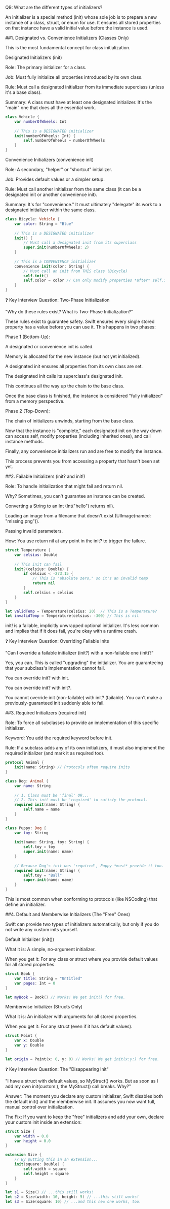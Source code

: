 
Q9: What are the different types of initializers?

An initializer is a special method (init) whose sole job is to prepare a new instance of a class, struct, or enum for use. It ensures all stored properties on that instance have a valid initial value before the instance is used.

##1. Designated vs. Convenience Initializers (Classes Only)

This is the most fundamental concept for class initialization.

Designated Initializers (init)

Role: The primary initializer for a class.

Job: Must fully initialize all properties introduced by its own class.

Rule: Must call a designated initializer from its immediate superclass (unless it's a base class).

Summary: A class must have at least one designated initializer. It's the "main" one that does all the essential work.

```swift
class Vehicle {
    var numberOfWheels: Int
    
    // This is a DESIGNATED initializer
    init(numberOfWheels: Int) {
        self.numberOfWheels = numberOfWheels
    }
}
```

Convenience Initializers (convenience init)

Role: A secondary, "helper" or "shortcut" initializer.

Job: Provides default values or a simpler setup.

Rule: Must call another initializer from the same class (it can be a designated init or another convenience init).

Summary: It's for "convenience." It must ultimately "delegate" its work to a designated initializer within the same class.

```swift
class Bicycle: Vehicle {
    var color: String = "Blue"
    
    // This is a DESIGNATED initializer
    init() {
        // Must call a designated init from its superclass
        super.init(numberOfWheels: 2)
    }
    
    // This is a CONVENIENCE initializer
    convenience init(color: String) {
        // Must call an init from THIS class (Bicycle)
        self.init() 
        self.color = color // Can only modify properties *after* self.init()
    }
}
```

❓ Key Interview Question: Two-Phase Initialization

"Why do these rules exist? What is Two-Phase Initialization?"

These rules exist to guarantee safety. Swift ensures every single stored property has a value before you can use it. This happens in two phases:

Phase 1 (Bottom-Up):

A designated or convenience init is called.

Memory is allocated for the new instance (but not yet initialized).

A designated init ensures all properties from its own class are set.

The designated init calls its superclass's designated init.

This continues all the way up the chain to the base class.

Once the base class is finished, the instance is considered "fully initialized" from a memory perspective.


Phase 2 (Top-Down):

The chain of initializers unwinds, starting from the base class.

Now that the instance is "complete," each designated init on the way down can access self, modify properties (including inherited ones), and call instance methods.

Finally, any convenience initializers run and are free to modify the instance.

This process prevents you from accessing a property that hasn't been set yet.


##2. Failable Initializers (init? and init!)

Role: To handle initialization that might fail and return nil.

Why? Sometimes, you can't guarantee an instance can be created.

Converting a String to an Int (Int("hello") returns nil).

Loading an image from a filename that doesn't exist (UIImage(named: "missing.png")).

Passing invalid parameters.

How: You use return nil at any point in the init? to trigger the failure.

```swift
struct Temperature {
    var celsius: Double
    
    // This init can fail
    init?(celsius: Double) {
        if celsius < -273.15 {
            // This is "absolute zero," so it's an invalid temp
            return nil 
        }
        self.celsius = celsius
    }
}

let validTemp = Temperature(celsius: 20)  // This is a Temperature?
let invalidTemp = Temperature(celsius: -300) // This is nil
```

init! is a failable, implicitly unwrapped optional initializer. It's less common and implies that if it does fail, you're okay with a runtime crash.

❓ Key Interview Question: Overriding Failable Inits

"Can I override a failable initializer (init?) with a non-failable one (init)?"

Yes, you can. This is called "upgrading" the initializer. You are guaranteeing that your subclass's implementation cannot fail.

You can override init? with init.

You can override init? with init?.

You cannot override init (non-failable) with init? (failable). You can't make a previously-guaranteed init suddenly able to fail.


##3. Required Initializers (required init)

Role: To force all subclasses to provide an implementation of this specific initializer.

Keyword: You add the required keyword before init.

Rule: If a subclass adds any of its own initializers, it must also implement the required initializer (and mark it as required too).

```swift
protocol Animal {
    init(name: String) // Protocols often require inits
}

class Dog: Animal {
    var name: String
    
    // 1. Class must be 'final' OR...
    // 2. This init must be 'required' to satisfy the protocol.
    required init(name: String) {
        self.name = name
    }
}

class Puppy: Dog {
    var toy: String
    
    init(name: String, toy: String) {
        self.toy = toy
        super.init(name: name)
    }
    
    // Because Dog's init was 'required', Puppy *must* provide it too.
    required init(name: String) {
        self.toy = "Ball"
        super.init(name: name)
    }
}
```

This is most common when conforming to protocols (like NSCoding) that define an initializer.

##4. Default and Memberwise Initializers (The "Free" Ones)

Swift can provide two types of initializers automatically, but only if you do not write any custom inits yourself.

Default Initializer (init())

What it is: A simple, no-argument initializer.

When you get it: For any class or struct where you provide default values for all stored properties.

```swift
struct Book {
    var title: String = "Untitled"
    var pages: Int = 0
}

let myBook = Book() // Works! We get init() for free.
```

Memberwise Initializer (Structs Only)

What it is: An initializer with arguments for all stored properties.

When you get it: For any struct (even if it has default values).

```swift
struct Point {
    var x: Double
    var y: Double
}

let origin = Point(x: 0, y: 0) // Works! We get init(x:y:) for free.
```

❓ Key Interview Question: The "Disappearing Init"

"I have a struct with default values, so MyStruct() works. But as soon as I add my own init(custom:), the MyStruct() call breaks. Why?"

Answer: The moment you declare any custom initializer, Swift disables both the default init() and the memberwise init. It assumes you now want full, manual control over initialization.

The Fix: If you want to keep the "free" initializers and add your own, declare your custom init inside an extension:

```swift
struct Size {
    var width = 0.0
    var height = 0.0
}

extension Size {
    // By putting this in an extension...
    init(square: Double) {
        self.width = square
        self.height = square
    }
}

let s1 = Size() // ...this still works!
let s2 = Size(width: 10, height: 5) // ...this still works!
let s3 = Size(square: 10) // ...and this new one works, too.
```


